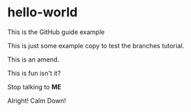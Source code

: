 # hello-world
This is the GitHub guide example 

This is just some example copy to test the branches tutorial. 

This is an amend.

This is fun isn't it?

Stop talking to <b>ME</b>

Alright! Calm Down!
